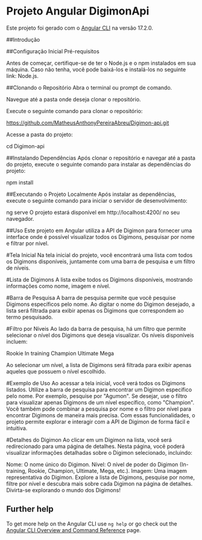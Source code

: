 # Projeto Angular DigimonApi

Este projeto foi gerado com o [Angular CLI](https://github.com/angular/angular-cli) na versão 17.2.0.

##Introdução



##Configuração Inicial
Pré-requisitos

Antes de começar, certifique-se de ter o Node.js e o npm instalados em sua máquina. Caso não tenha, você pode baixá-los e instalá-los no seguinte link: Node.js.

##Clonando o Repositório
Abra o terminal ou prompt de comando.

Navegue até a pasta onde deseja clonar o repositório.

Execute o seguinte comando para clonar o repositório:

https://github.com/MatheusAnthonyPereiraAbreu/Digimon-api.git

Acesse a pasta do projeto:

cd Digimon-api

##Instalando Dependências
Após clonar o repositório e navegar até a pasta do projeto, execute o seguinte comando para instalar as dependências do projeto:

npm install

##Executando o Projeto Localmente
Após instalar as dependências, execute o seguinte comando para iniciar o servidor de desenvolvimento:

ng serve
O projeto estará disponível em http://localhost:4200/ no seu navegador.

##Uso
Este projeto em Angular utiliza a API de Digimon para fornecer uma interface onde é possível visualizar todos os Digimons, pesquisar por nome e filtrar por nível.

#Tela Inicial
Na tela inicial do projeto, você encontrará uma lista com todos os Digimons disponíveis, juntamente com uma barra de pesquisa e um filtro de níveis.

#Lista de Digimons
A lista exibe todos os Digimons disponíveis, mostrando informações como nome, imagem e nível.

#Barra de Pesquisa
A barra de pesquisa permite que você pesquise Digimons específicos pelo nome. Ao digitar o nome do Digimon desejado, a lista será filtrada para exibir apenas os Digimons que correspondem ao termo pesquisado.

#Filtro por Níveis
Ao lado da barra de pesquisa, há um filtro que permite selecionar o nível dos Digimons que deseja visualizar. Os níveis disponíveis incluem:

Rookie
In training
Champion
Ultimate
Mega

Ao selecionar um nível, a lista de Digimons será filtrada para exibir apenas aqueles que possuem o nível escolhido.

#Exemplo de Uso
Ao acessar a tela inicial, você verá todos os Digimons listados.
Utilize a barra de pesquisa para encontrar um Digimon específico pelo nome. Por exemplo, pesquise por "Agumon".
Se desejar, use o filtro para visualizar apenas Digimons de um nível específico, como "Champion".
Você também pode combinar a pesquisa por nome e o filtro por nível para encontrar Digimons de maneira mais precisa.
Com essas funcionalidades, o projeto permite explorar e interagir com a API de Digimon de forma fácil e intuitiva.

#Detalhes do Digimon
Ao clicar em um Digimon na lista, você será redirecionado para uma página de detalhes. Nesta página, você poderá visualizar informações detalhadas sobre o Digimon selecionado, incluindo:

Nome: O nome único do Digimon.
Nível: O nível de poder do Digimon (In-training, Rookie, Champion, Ultimate, Mega, etc.).
Imagem: Uma imagem representativa do Digimon.
Explore a lista de Digimons, pesquise por nome, filtre por nível e descubra mais sobre cada Digimon na página de detalhes. Divirta-se explorando o mundo dos Digimons!

## Further help

To get more help on the Angular CLI use `ng help` or go check out the [Angular CLI Overview and Command Reference](https://angular.io/cli) page.
